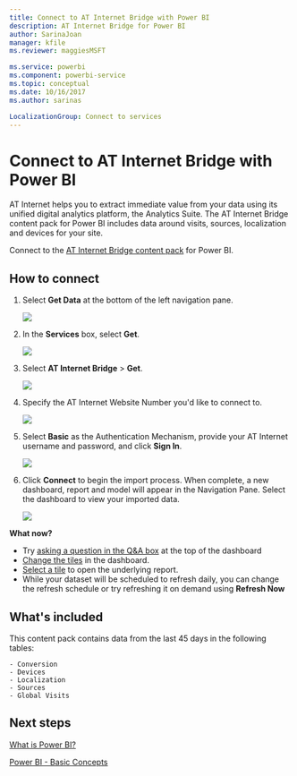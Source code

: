 ```yaml
---
title: Connect to AT Internet Bridge with Power BI
description: AT Internet Bridge for Power BI
author: SarinaJoan
manager: kfile
ms.reviewer: maggiesMSFT

ms.service: powerbi
ms.component: powerbi-service
ms.topic: conceptual
ms.date: 10/16/2017
ms.author: sarinas

LocalizationGroup: Connect to services
---
```

# Connect to AT Internet Bridge with Power BI
AT Internet helps you to extract immediate value from your data using its unified digital analytics platform, the Analytics Suite. The AT Internet Bridge content pack for Power BI includes data around visits, sources, localization and devices for your site.

Connect to the [AT Internet Bridge content pack](https://app.powerbi.com/getdata/services/at-internet-bridge) for Power BI.

## How to connect
1. Select **Get Data** at the bottom of the left navigation pane.
   
   ![](media/service-connect-to-at-internet/pbi_getdata.png) 
2. In the **Services** box, select **Get**.
   
   ![](media/service-connect-to-at-internet/pbi_getservices.png) 
3. Select **AT Internet Bridge** \> **Get**.
   
   ![](media/service-connect-to-at-internet/atinternet.png)
4. Specify the AT Internet Website Number you'd like to connect to.
   
   ![](media/service-connect-to-at-internet/params.png)
5. Select **Basic** as the Authentication Mechanism, provide your AT Internet username and password, and click **Sign In**.
   
   ![](media/service-connect-to-at-internet/creds.png)
6. Click **Connect** to begin the import process. When complete, a new dashboard, report and model will appear in the Navigation Pane. Select the dashboard to view your imported data.
   
    ![](media/service-connect-to-at-internet/atinternet.png)

**What now?**

* Try [asking a question in the Q&A box](consumer/end-user-q-and-a.md) at the top of the dashboard
* [Change the tiles](service-dashboard-edit-tile.md) in the dashboard.
* [Select a tile](consumer/end-user-tiles.md) to open the underlying report.
* While your dataset will be scheduled to refresh daily, you can change the refresh schedule or try refreshing it on demand using **Refresh Now**

## What's included
This content pack contains data from the last 45 days in the following tables:  

    - Conversion  
    - Devices  
    - Localization  
    - Sources  
    - Global Visits  

## Next steps
[What is Power BI?](power-bi-overview.md)

[Power BI - Basic Concepts](consumer/end-user-basic-concepts.md)

